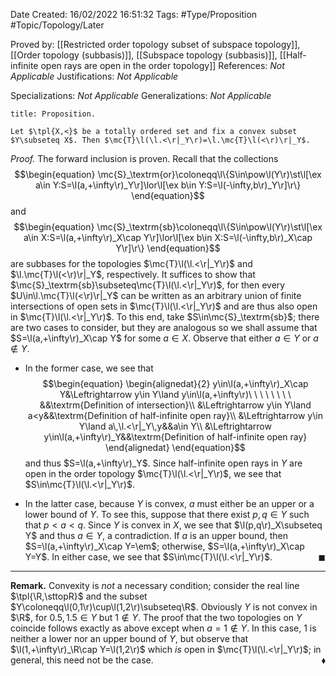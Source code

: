 <div class="topSpace"></div>

Date Created: 16/02/2022 16:51:32
Tags: #Type/Proposition #Topic/Topology/Later

Proved by: [[Restricted order topology subset of subspace topology]], [[Order topology (subbasis)]], [[Subspace topology (subbasis)]], [[Half-infinite open rays are open in the order topology]]
References: <i>Not Applicable</i>
Justifications: <i>Not Applicable</i>

Specializations: <i>Not Applicable</i>
Generalizations: <i>Not Applicable</i>

``` ad-Proposition
title: Proposition.

Let $\tpl{X,<}$ be a totally ordered set and fix a convex subset $Y\subseteq X$. Then $\mc{T}\l(\l.<\r|_Y\r)=\l.\mc{T}\l(<\r)\r|_Y$.

```

<i>Proof.</i> The forward inclusion is proven. Recall that the collections
$$\begin{equation}
    \mc{S}_\textrm{or}\coloneqq\l\{S\in\pow\l(Y\r)\st\l[\ex a\in Y:S=\l(a,+\infty\r)_Y\r]\lor\l[\ex b\in Y:S=\l(-\infty,b\r)_Y\r]\r\}
\end{equation}$$
and
$$\begin{equation}
    \mc{S}_\textrm{sb}\coloneqq\l\{S\in\pow\l(Y\r)\st\l[\ex a\in X:S=\l(a,+\infty\r)_X\cap Y\r]\lor\l[\ex b\in X:S=\l(-\infty,b\r)_X\cap Y\r]\r\}
\end{equation}$$
are subbases for the topologies $\mc{T}\l(\l.<\r|_Y\r)$ and $\l.\mc{T}\l(<\r)\r|_Y$, respectively. It suffices to show that $\mc{S}_\textrm{sb}\subseteq\mc{T}\l(\l.<\r|_Y\r)$, for then every $U\in\l.\mc{T}\l(<\r)\r|_Y$ can be written as an arbitrary union of finite intersections of open sets in $\mc{T}\l(\l.<\r|_Y\r)$ and are thus also open in $\mc{T}\l(\l.<\r|_Y\r)$. To this end, take $S\in\mc{S}_\textrm{sb}$; there are two cases to consider, but they are analogous so we shall assume that $S=\l(a,+\infty\r)_X\cap Y$ for some $a\in X$. Observe that either $a\in Y$ or $a\not\in Y$.
* In the former case, we see that$$\begin{equation}
    \begin{alignedat}{2}
        y\in\l(a,+\infty\r)_X\cap Y&\Leftrightarrow y\in Y\land y\in\l(a,+\infty\r)\ \ \ \ \ \ \ \ &&\textrm{Definition of intersection}\\
        &\Leftrightarrow y\in Y\land a<y&&\textrm{Definition of half-infinite open ray}\\
        &\Leftrightarrow y\in Y\land a\,\l.<\r|_Y\,y&&a\in Y\\
        &\Leftrightarrow y\in\l(a,+\infty\r)_Y&&\textrm{Definition of half-infinite open ray}
    \end{alignedat}
\end{equation}$$
and thus $S=\l(a,+\infty\r)_Y$. Since half-infinite open rays in $Y$ are open in the order topology $\mc{T}\l(\l.<\r|_Y\r)$, we see that $S\in\mc{T}\l(\l.<\r|_Y\r)$.

* In the latter case, because $Y$ is convex, $a$ must either be an upper or a lower bound of $Y$. To see this, suppose that there exist $p,q\in Y$ such that $p<a<q$. Since $Y$ is convex in $X$, we see that $\l(p,q\r)_X\subseteq Y$ and thus $a\in Y$, a contradiction. If $a$ is an upper bound, then $S=\l(a,+\infty\r)_X\cap Y=\em$; otherwise, $S=\l(a,+\infty\r)_X\cap Y=Y$. In either case, we see that $S\in\mc{T}\l(\l.<\r|_Y\r)$.<span style="float:right;">$\blacksquare$</span>

---

<b>Remark.</b> Convexity is <i>not</i> a necessary condition; consider the real line $\tpl{\R,\sttopR}$ and the subset $Y\coloneqq\l(0,1\r)\cup\l(1,2\r)\subseteq\R$. Obviously $Y$ is not convex in $\R$, for $0.5,1.5\in Y$ but $1\not\in Y$. The proof that the two topologies on $Y$ coincide follows exactly as above except when $a=1\not\in Y$. In this case, $1$ is neither a lower nor an upper bound of $Y$, but observe that $\l(1,+\infty\r)_\R\cap Y=\l(1,2\r)$ which <i>is</i> open in $\mc{T}\l(\l.<\r|_Y\r)$; in general, this need not be the case.<span style="float:right;">$\blacklozenge$</span>
